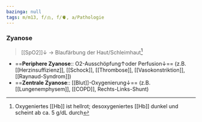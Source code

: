 ```yaml
---
bazinga: null
tags: m/m13, f/🫁, f/🫀, a/Pathologie
---
```

### Zyanose
> [[SpO2]]↓ → Blaufärbung der Haut/Schleimhaut[^1]
- ==**Periphere Zyanose**:: O2-Ausschöpfung↑oder Perfusion↓== (z.B. [[Herzinsuffizienz]], [[Schock]], [[Thrombose]], [[Vasokonstriktion]], [[Raynaud-Syndrom]])
- ==**Zentrale Zyanose**:: [[Blut]]-Oxygenierung↓== (z.B. [[Lungenemphysem]], [[COPD]], Rechts-Links-Shunt)

[^1]: Oxygeniertes [[Hb]] ist hellrot; desoxygeniertes [[Hb]] dunkel und scheint ab ca. 5 g/dL durch